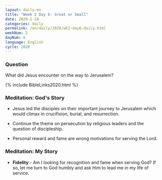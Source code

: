 ```yaml
---
layout: daily-en
title: "Week 2 Day 6: Great or Small"
date: 2020-1-18 
categories: daily
permalink: /en/daily/2020/wk2-day6-daily.html
weekNum: 2
dayNum: 6
language: English
cycle: 2020
---
```

### Question     
What did Jesus encounter on the way to Jerusalem? 

{% include BibleLinks2020.html %} 

### Meditation: God's Story   
+ Jesus led the disciples on their important journey to Jerusalem which would climax in crucifixion, burial, and resurrection. 

+ Continue the theme on persecution by religious leaders and the question of discipleship. 

+ Personal reward and fame are wrong motivations for serving the Lord. 

### Meditation: My Story   
+ **Fidelity** - Am I looking for recognition and fame when serving God? If so, let me turn to God humbly and ask Him to lead me in my life of service. 
